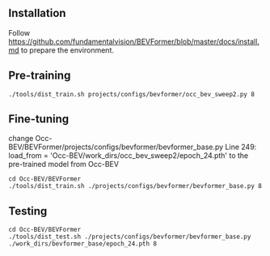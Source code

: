 ## Installation
Follow https://github.com/fundamentalvision/BEVFormer/blob/master/docs/install.md to prepare the environment.

## Pre-training
```
./tools/dist_train.sh projects/configs/bevformer/occ_bev_sweep2.py 8
```

## Fine-tuning

change Occ-BEV/BEVFormer/projects/configs/bevformer/bevformer_base.py Line 249: load_from = 'Occ-BEV/work_dirs/occ_bev_sweep2/epoch_24.pth' to the pre-trained model from Occ-BEV

```
cd Occ-BEV/BEVFormer
./tools/dist_train.sh ./projects/configs/bevformer/bevformer_base.py 8
```
## Testing

```
cd Occ-BEV/BEVFormer
./tools/dist_test.sh ./projects/configs/bevformer/bevformer_base.py ./work_dirs/bevformer_base/epoch_24.pth 8
```
